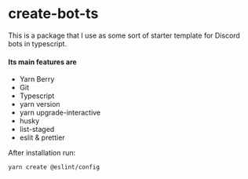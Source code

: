# create-bot-ts

This is a package that I use as some sort of starter template for Discord bots in typescript.

#### Its main features are

-   Yarn Berry
-   Git
-   Typescript
-   yarn version
-   yarn upgrade-interactive
-   husky
-   list-staged
-   eslit & prettier

After installation run:

```sh
yarn create @eslint/config
```
